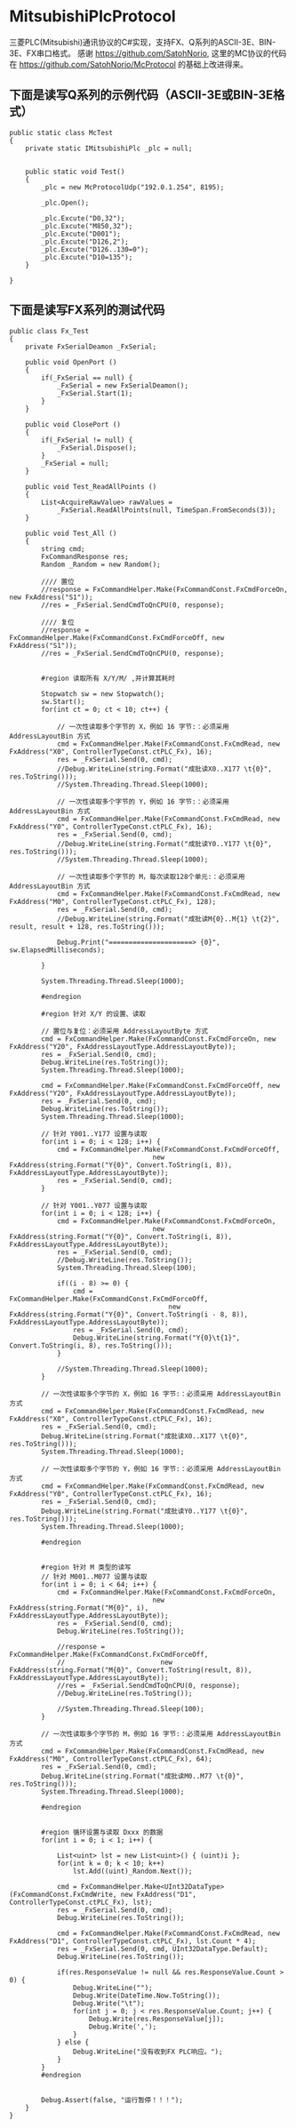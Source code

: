 # MitsubishiPlcProtocol
三菱PLC(Mitsubishi)通讯协议的C#实现，支持FX、Q系列的ASCII-3E、BIN-3E、FX串口格式。
感谢 https://github.com/SatohNorio, 这里的MC协议的代码在 https://github.com/SatohNorio/McProtocol 的基础上改进得来。


## 下面是读写Q系列的示例代码（ASCII-3E或BIN-3E格式）
	public static class McTest
	{
		private static IMitsubishiPlc _plc = null;


		public static void Test()
		{
			_plc = new McProtocolUdp("192.0.1.254", 8195);

			_plc.Open();

			_plc.Excute("D0,32");
			_plc.Excute("M850,32");
			_plc.Excute("D001");
			_plc.Excute("D126,2");
			_plc.Excute("D126..130=0");
			_plc.Excute("D10=135");
		}

	}

## 下面是读写FX系列的测试代码
	public class Fx_Test
	{
		private FxSerialDeamon _FxSerial;

		public void OpenPort ()
		{
			if(_FxSerial == null) {
				_FxSerial = new FxSerialDeamon();
				_FxSerial.Start(1);
			}
		}

		public void ClosePort ()
		{
			if(_FxSerial != null) {
				_FxSerial.Dispose();
			}
			_FxSerial = null;
		}

		public void Test_ReadAllPoints ()
		{
			List<AcquireRawValue> rawValues =
				_FxSerial.ReadAllPoints(null, TimeSpan.FromSeconds(3));
		}

		public void Test_All ()
		{
			string cmd;
			FxCommandResponse res;
			Random _Random = new Random();

			//// 置位
			//response = FxCommandHelper.Make(FxCommandConst.FxCmdForceOn, new FxAddress("S1"));
			//res = _FxSerial.SendCmdToQnCPU(0, response);

			//// 复位
			//response = FxCommandHelper.Make(FxCommandConst.FxCmdForceOff, new FxAddress("S1"));
			//res = _FxSerial.SendCmdToQnCPU(0, response);


			#region 读取所有 X/Y/M/ ,并计算其耗时

			Stopwatch sw = new Stopwatch();
			sw.Start();
			for(int ct = 0; ct < 10; ct++) {

				// 一次性读取多个字节的 X，例如 16 字节:：必须采用 AddressLayoutBin 方式
				cmd = FxCommandHelper.Make(FxCommandConst.FxCmdRead, new FxAddress("X0", ControllerTypeConst.ctPLC_Fx), 16);
				res = _FxSerial.Send(0, cmd);
				//Debug.WriteLine(string.Format("成批读X0..X177 \t{0}", res.ToString()));
				//System.Threading.Thread.Sleep(1000);

				// 一次性读取多个字节的 Y，例如 16 字节:：必须采用 AddressLayoutBin 方式
				cmd = FxCommandHelper.Make(FxCommandConst.FxCmdRead, new FxAddress("Y0", ControllerTypeConst.ctPLC_Fx), 16);
				res = _FxSerial.Send(0, cmd);
				//Debug.WriteLine(string.Format("成批读Y0..Y177 \t{0}", res.ToString()));
				//System.Threading.Thread.Sleep(1000);

				// 一次性读取多个字节的 M，每次读取128个单元:：必须采用 AddressLayoutBin 方式
				cmd = FxCommandHelper.Make(FxCommandConst.FxCmdRead, new FxAddress("M0", ControllerTypeConst.ctPLC_Fx), 128);
				res = _FxSerial.Send(0, cmd);
				//Debug.WriteLine(string.Format("成批读M{0}..M{1} \t{2}", result, result + 128, res.ToString()));

				Debug.Print("=====================> {0}", sw.ElapsedMilliseconds);

			}

			System.Threading.Thread.Sleep(1000);

			#endregion

			#region 针对 X/Y 的设置、读取

			// 置位与复位：必须采用 AddressLayoutByte 方式
			cmd = FxCommandHelper.Make(FxCommandConst.FxCmdForceOn, new FxAddress("Y20", FxAddressLayoutType.AddressLayoutByte));
			res = _FxSerial.Send(0, cmd);
			Debug.WriteLine(res.ToString());
			System.Threading.Thread.Sleep(1000);

			cmd = FxCommandHelper.Make(FxCommandConst.FxCmdForceOff, new FxAddress("Y20", FxAddressLayoutType.AddressLayoutByte));
			res = _FxSerial.Send(0, cmd);
			Debug.WriteLine(res.ToString());
			System.Threading.Thread.Sleep(1000);

			// 针对 Y001..Y177 设置与读取
			for(int i = 0; i < 128; i++) {
				cmd = FxCommandHelper.Make(FxCommandConst.FxCmdForceOff,
										new FxAddress(string.Format("Y{0}", Convert.ToString(i, 8)), FxAddressLayoutType.AddressLayoutByte));
				res = _FxSerial.Send(0, cmd);
			}

			// 针对 Y001..Y077 设置与读取
			for(int i = 0; i < 128; i++) {
				cmd = FxCommandHelper.Make(FxCommandConst.FxCmdForceOn,
										new FxAddress(string.Format("Y{0}", Convert.ToString(i, 8)), FxAddressLayoutType.AddressLayoutByte));
				res = _FxSerial.Send(0, cmd);
				//Debug.WriteLine(res.ToString());
				System.Threading.Thread.Sleep(100);

				if((i - 8) >= 0) {
					cmd = FxCommandHelper.Make(FxCommandConst.FxCmdForceOff,
											new FxAddress(string.Format("Y{0}", Convert.ToString(i - 8, 8)), FxAddressLayoutType.AddressLayoutByte));
					res = _FxSerial.Send(0, cmd);
					Debug.WriteLine(string.Format("Y{0}\t{1}", Convert.ToString(i, 8), res.ToString()));
				}

				//System.Threading.Thread.Sleep(1000);
			}

			// 一次性读取多个字节的 X，例如 16 字节:：必须采用 AddressLayoutBin 方式
			cmd = FxCommandHelper.Make(FxCommandConst.FxCmdRead, new FxAddress("X0", ControllerTypeConst.ctPLC_Fx), 16);
			res = _FxSerial.Send(0, cmd);
			Debug.WriteLine(string.Format("成批读X0..X177 \t{0}", res.ToString()));
			System.Threading.Thread.Sleep(1000);

			// 一次性读取多个字节的 Y，例如 16 字节:：必须采用 AddressLayoutBin 方式
			cmd = FxCommandHelper.Make(FxCommandConst.FxCmdRead, new FxAddress("Y0", ControllerTypeConst.ctPLC_Fx), 16);
			res = _FxSerial.Send(0, cmd);
			Debug.WriteLine(string.Format("成批读Y0..Y177 \t{0}", res.ToString()));
			System.Threading.Thread.Sleep(1000);

			#endregion


			#region 针对 M 类型的读写
			// 针对 M001..M077 设置与读取
			for(int i = 0; i < 64; i++) {
				cmd = FxCommandHelper.Make(FxCommandConst.FxCmdForceOn,
										new FxAddress(string.Format("M{0}", i), FxAddressLayoutType.AddressLayoutByte));
				res = _FxSerial.Send(0, cmd);
				Debug.WriteLine(res.ToString());

				//response = FxCommandHelper.Make(FxCommandConst.FxCmdForceOff,
				//                        new FxAddress(string.Format("M{0}", Convert.ToString(result, 8)), FxAddressLayoutType.AddressLayoutByte));
				//res = _FxSerial.SendCmdToQnCPU(0, response);
				//Debug.WriteLine(res.ToString());

				//System.Threading.Thread.Sleep(100);
			}

			// 一次性读取多个字节的 M，例如 16 字节:：必须采用 AddressLayoutBin 方式
			cmd = FxCommandHelper.Make(FxCommandConst.FxCmdRead, new FxAddress("M0", ControllerTypeConst.ctPLC_Fx), 64);
			res = _FxSerial.Send(0, cmd);
			Debug.WriteLine(string.Format("成批读M0..M77 \t{0}", res.ToString()));
			System.Threading.Thread.Sleep(1000);

			#endregion


			#region 循环设置与读取 Dxxx 的数据
			for(int i = 0; i < 1; i++) {

				List<uint> lst = new List<uint>() { (uint)i };
				for(int k = 0; k < 10; k++)
					lst.Add((uint)_Random.Next());

				cmd = FxCommandHelper.Make<UInt32DataType>(FxCommandConst.FxCmdWrite, new FxAddress("D1", ControllerTypeConst.ctPLC_Fx), lst);
				res = _FxSerial.Send(0, cmd);
				Debug.WriteLine(res.ToString());

				cmd = FxCommandHelper.Make(FxCommandConst.FxCmdRead, new FxAddress("D1", ControllerTypeConst.ctPLC_Fx), lst.Count * 4);
				res = _FxSerial.Send(0, cmd, UInt32DataType.Default);
				Debug.WriteLine(res.ToString());

				if(res.ResponseValue != null && res.ResponseValue.Count > 0) {
					Debug.WriteLine("");
					Debug.Write(DateTime.Now.ToString());
					Debug.Write("\t");
					for(int j = 0; j < res.ResponseValue.Count; j++) {
						Debug.Write(res.ResponseValue[j]);
						Debug.Write(',');
					}
				} else {
					Debug.WriteLine("没有收到FX PLC响应。");
				}
			}
			#endregion


			Debug.Assert(false, "运行暂停！！！");
		}
	}

